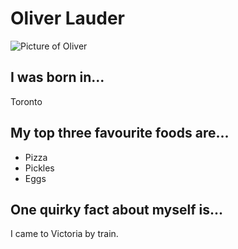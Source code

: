 # Oliver Lauder
![Picture of Oliver](https://pbs.twimg.com/profile_images/427606950314905600/61a_OPdZ_400x400.png)

## I was born in...
Toronto 

## My top three favourite foods are...
* Pizza
* Pickles
* Eggs

## One quirky fact about myself is...
I came to Victoria by train. 
